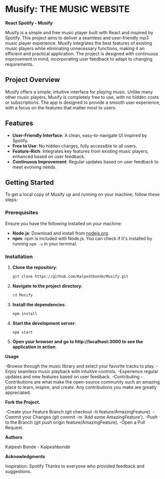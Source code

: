 # Musify: THE MUSIC WEBSITE

**React Spotify - Musify**

Musify is a simple and free music player built with React and inspired by Spotify. This project aims to deliver a seamless and user-friendly mp3 music player experience. Musify integrates the best features of existing music players while eliminating unnecessary functions, making it an efficient and practical application. The project is designed with continuous improvement in mind, incorporating user feedback to adapt to changing requirements.

## Project Overview

Musify offers a simple, intuitive interface for playing music. Unlike many other music players, Musify is completely free to use, with no hidden costs or subscriptions. The app is designed to provide a smooth user experience, with a focus on the features that matter most to users.

## Features

- **User-Friendly Interface**: A clean, easy-to-navigate UI inspired by Spotify.
- **Free to Use**: No hidden charges, fully accessible to all users.
- **Feature-Rich**: Integrates key features from existing music players, enhanced based on user feedback.
- **Continuous Improvement**: Regular updates based on user feedback to meet evolving needs.

## Getting Started

To get a local copy of Musify up and running on your machine, follow these steps:

### Prerequisites

Ensure you have the following installed on your machine:

- **Node.js**: Download and install from [nodejs.org](https://nodejs.org/).
- **npm**: npm is included with Node.js. You can check if it's installed by running `npm -v` in your terminal.

### Installation

1. **Clone the repository**:

   ```bash
   git clone https://github.com/Kalpeshbonde/Musify.git
   
2. **Navigate to the project directory**:
   ```bash
   cd Musify
   
3. **Install the dependencies**:
   ```bash
   npm install
   
4. **Start the development server**:
   ```bash
   npm start

5. **Open your browser and go to http://localhost:3000 to see the application in action**.


**Usage**

-Browse through the music library and select your favorite tracks to play.
-Enjoy seamless music playback with intuitive controls.
-Experience regular updates and new features based on user feedback.
-Contributing
-Contributions are what make the open-source community such an amazing place to learn, inspire, and create. Any contributions you make are greatly appreciated.

**Fork the Project.**

-Create your Feature Branch (git checkout -b feature/AmazingFeature).
-Commit your Changes (git commit -m 'Add some AmazingFeature').
-Push to the Branch (git push origin feature/AmazingFeature).
-Open a Pull Request.

**Authors**

Kalpesh Bonde - Kalpeshbonde

**Acknowledgments**

Inspiration: Spotify
Thanks to everyone who provided feedback and suggestions.

